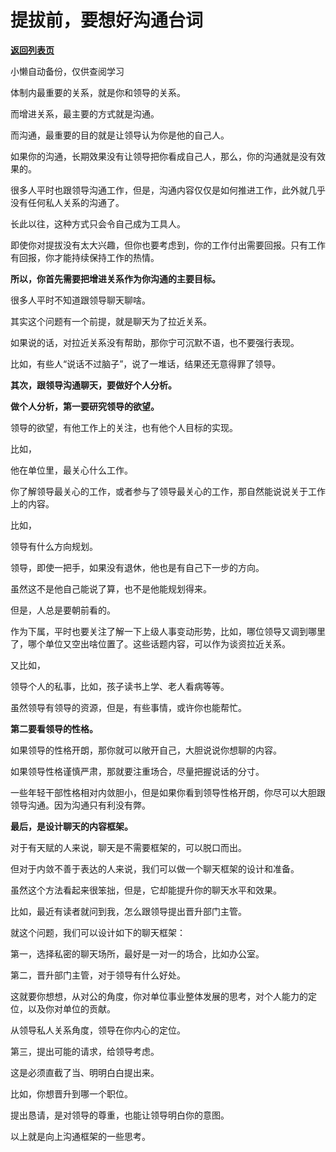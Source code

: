 # 提拔前，要想好沟通台词

[**返回列表页**](/gzh/费曼的小茶馆)

小懒自动备份，仅供查阅学习

体制内最重要的关系，就是你和领导的关系。

而增进关系，最主要的方式就是沟通。  

而沟通，最重要的目的就是让领导认为你是他的自己人。  

如果你的沟通，长期效果没有让领导把你看成自己人，那么，你的沟通就是没有效果的。

很多人平时也跟领导沟通工作，但是，沟通内容仅仅是如何推进工作，此外就几乎没有任何私人关系的沟通了。

长此以往，这种方式只会令自己成为工具人。  

即使你对提拔没有太大兴趣，但你也要考虑到，你的工作付出需要回报。只有工作有回报，你才能持续保持工作的热情。

**所以，你首先需要把增进关系作为你沟通的主要目标。**

很多人平时不知道跟领导聊天聊啥。

其实这个问题有一个前提，就是聊天为了拉近关系。

如果说的话，对拉近关系没有帮助，那你宁可沉默不语，也不要强行表现。  

比如，有些人“说话不过脑子”，说了一堆话，结果还无意得罪了领导。

**其次，跟领导沟通聊天，要做好个人分析。**  

**做个人分析，第一要研究领导的欲望。**

领导的欲望，有他工作上的关注，也有他个人目标的实现。

比如，  

他在单位里，最关心什么工作。

你了解领导最关心的工作，或者参与了领导最关心的工作，那自然能说说关于工作上的内容。

比如，

领导有什么方向规划。

领导，即使一把手，如果没有退休，他也是有自己下一步的方向。

虽然这不是他自己能说了算，也不是他能规划得来。

但是，人总是要朝前看的。

作为下属，平时也要关注了解一下上级人事变动形势，比如，哪位领导又调到哪里了，哪个单位又空出啥位置了。这些话题内容，可以作为谈资拉近关系。

又比如，  

领导个人的私事，比如，孩子读书上学、老人看病等等。  

虽然领导有领导的资源，但是，有些事情，或许你也能帮忙。  

**第二要看领导的性格。**

如果领导的性格开朗，那你就可以敞开自己，大胆说说你想聊的内容。  

如果领导性格谨慎严肃，那就要注重场合，尽量把握说话的分寸。

一些年轻干部性格相对内敛胆小，但是如果你看到领导性格开朗，你尽可以大胆跟领导沟通。因为沟通只有利没有弊。  

**最后，是设计聊天的内容框架。**  

对于有天赋的人来说，聊天是不需要框架的，可以脱口而出。  

但对于内敛不善于表达的人来说，我们可以做一个聊天框架的设计和准备。

虽然这个方法看起来很笨拙，但是，它却能提升你的聊天水平和效果。

比如，最近有读者就问到我，怎么跟领导提出晋升部门主管。

就这个问题，我们可以设计如下的聊天框架：

第一，选择私密的聊天场所，最好是一对一的场合，比如办公室。  

第二，晋升部门主管，对于领导有什么好处。

这就要你想想，从对公的角度，你对单位事业整体发展的思考，对个人能力的定位，以及你对单位的贡献。

从领导私人关系角度，领导在你内心的定位。  

第三，提出可能的请求，给领导考虑。  

这是必须直截了当、明明白白提出来。

比如，你想晋升到哪一个职位。

提出恳请，是对领导的尊重，也能让领导明白你的意图。  

以上就是向上沟通框架的一些思考。

